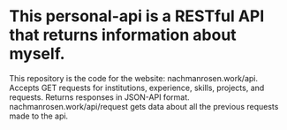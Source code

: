 #  This personal-api is a RESTful API that returns information about myself.
This repository is the code for the website: nachmanrosen.work/api. 
Accepts GET requests for institutions, experience, skills, projects, and requests.
Returns responses in JSON-API format.
nachmanrosen.work/api/request  gets data about all the previous requests made to the api.

